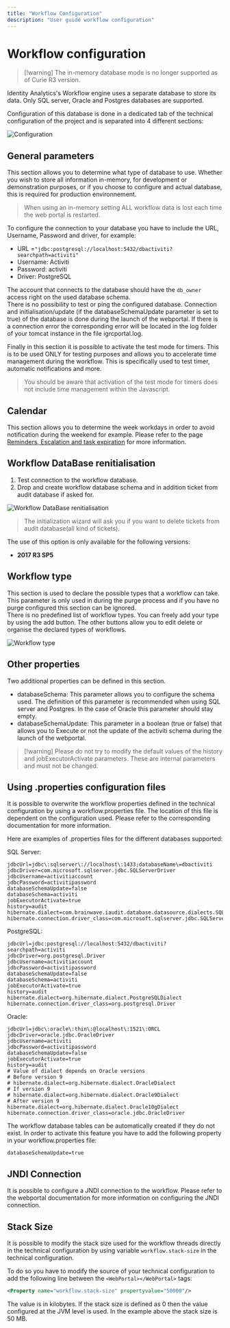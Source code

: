 ```yaml
---
title: "Workflow Configuration"
description: "User guide workflow configuration"
---
```


# Workflow configuration

> [!warning] The in-memory database mode is no longer supported as of Curie R3 version.

Identity Analytics's Workflow engine uses a separate database to store its data. Only SQL server, Oracle and Postgres databases are supported.  

Configuration of this database is done in a dedicated tab of the technical configuration of the project and is separated into 4 different sections:  

![Configuration](./images/workflow_config_001.png "Configuration")  

## General parameters

This section allows you to determine what type of database to use. Whether you wish to store all information in-memory, for development or demonstration purposes, or if you choose to configure and actual database, this is required for production environnement.  

> When using an in-memory setting ALL workflow data is lost each time the web portal is restarted.  

To configure the connection to your database you have to include the URL, Username, Password and driver, for example:  

- URL =`"jdbc:postgresql://localhost:5432/dbactiviti?searchpath=activiti"`
- Username: Activiti
- Password: activiti
- Driver: PostgreSQL

The account that connects to the database should have the `db_owner` access right on the used database schema.  
There is no possibility to test or ping the configured database. Connection and initialisation/update (if the databaseSchemaUpdate parameter is set to true) of the database is done during the launch of the webportal. If there is a connection error the corresponding error will be located in the log folder of your tomcat instance in the file igrcportal.log.  

Finally in this section it is possible to activate the test mode for timers. This is to be used ONLY for testing purposes and allows you to accelerate time management during the workflow. This is specifically used to test timer, automatic notifications and more.  

> You should be aware that activation of the test mode for timers does not include time management within the Javascript.  

## Calendar

This section allows you to determine the week workdays in order to avoid notification during the weekend for example. Please refer to the page [Reminders, Escalation and task expiration](./08-time-management#reminders-escalation-and-task-expiration) for more information.

## Workflow DataBase renitialisation

1. Test connection to the workflow database.
2. Drop and create workflow database schema and in addition ticket from audit database if asked for.  

![Workflow DataBase renitialisation](./images/workflow_config_002.png "Workflow DataBase renitialisation")  

> The initialization wizard will ask you if you want to delete tickets from audit database(all kind of tickets).  

The use of this option is only available for the following versions:  

- **2017 R3 SP5**  

## Workflow type

This section is used to declare the possible types that a workflow can take. This parameter is only used in during the purge process and if you have no purge configured this section can be ignored.  
There is no predefined list of workflow types. You can freely add your type by using the add button. The other buttons allow you to edit delete or organise the declared types of workflows.  

![Workflow type](./images/WF_type.png "Workflow type")  

## Other properties  

Two additional properties can be defined in this section.  

- databaseSchema: This parameter allows you to configure the schema used. The definition of this parameter is recommended when using SQL server and Postgres. In the case of Oracle this parameter should stay empty.
- databaseSchemaUpdate: This parameter in a boolean (true or false) that allows you to Execute or not the update of the activiti schema during the launch of the webportal.  

> [!warning] Please do not try to modify the default values of the history and jobExecutorActivate parameters. These are internal parameters and must not be changed.

## Using .properties configuration files

It is possible to overwrite the workflow properties defined in the technical configuration by using a workflow.properties file. The location of this file is dependent on the configuration used. Please refer to the corresponding documentation for more information.  

Here are examples of .properties files for the different databases supported:  

SQL Server:  

```properties
jdbcUrl=jdbc\:sqlserver\://localhost\:1433;databaseName\=dbactiviti
jdbcDriver=com.microsoft.sqlserver.jdbc.SQLServerDriver
jdbcUsername=activitiaccount
jdbcPassword=activitipassword
databaseSchemaUpdate=false
databaseSchema=activiti
jobExecutorActivate=true
history=audit
hibernate.dialect=com.brainwave.iaudit.database.datasource.dialects.SQLServerCustomDialect
hibernate.connection.driver_class=com.microsoft.sqlserver.jdbc.SQLServerDriver
```

PostgreSQL:  

```properties
jdbcUrl=jdbc:postgresql://localhost:5432/dbactiviti?searchpath=activiti
jdbcDriver=org.postgresql.Driver
jdbcUsername=activitiaccount
jdbcPassword=activitipassword
databaseSchemaUpdate=false
databaseSchema=activiti
jobExecutorActivate=true
history=audit
hibernate.dialect=org.hibernate.dialect.PostgreSQLDialect
hibernate.connection.driver_class=org.postgresql.Driver
```

Oracle:  

```properties
jdbcUrl=jdbc\:oracle\:thin\:@localhost\:1521\:ORCL
jdbcDriver=oracle.jdbc.OracleDriver
jdbcUsername=activiti
jdbcPassword=activitipassword
databaseSchemaUpdate=false
jobExecutorActivate=true
history=audit
# Value of dialect depends on Oracle versions
# Before version 9
# hibernate.dialect=org.hibernate.dialect.OracleDialect
# If version 9
# hibernate.dialect=org.hibernate.dialect.Oracle9Dialect
# After version 9
hibernate.dialect=org.hibernate.dialect.Oracle10gDialect
hibernate.connection.driver_class=oracle.jdbc.OracleDriver
```

The workflow database tables can be automatically created if they do not exist. In order to activate this feature you have to add the following property in your workflow.properties file:  

```properties
databaseSchemaUpdate=true
```  

## JNDI Connection

It is possible to configure a JNDI connection to the workflow. Please refer to the webportal documentation for more information on configuring the JNDI connection.  

## Stack Size

It is possible to modify the stack size used for the workflow threads directly in the technical configuration by using variable `workflow.stack-size` in the technical configuration.  

To do so you have to modify the source of your technical configuration to add the following line between the `<WebPortal></WebPortal>` tags:  

```xml
<Property name="workflow.stack-size" propertyvalue="50000"/>
```  

The value is in kilobytes. If the stack size is defined as 0 then the value configured at the JVM level is used. In the example above the stack size is 50 MB.  
